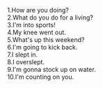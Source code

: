 1.How are you doing?  
2.What do you do for a living?  
3.I'm into sports!  
4.My knee went out.  
5.What's up this weekend?  
6.I'm going to kick back.  
7.I slept in.  
8.I overslept.  
9.I'm gonna stock up on water.  
10.I'm counting on you.